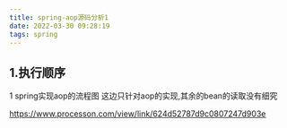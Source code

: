 ```yaml
---
title: spring-aop源码分析1
date: 2022-03-30 09:28:19
tags: spring
---
```


## 1.执行顺序

1 spring实现aop的流程图 这边只针对aop的实现,其余的bean的读取没有细究

<https://www.processon.com/view/link/624d52787d9c0807247d903e>
 
